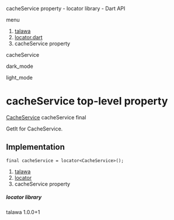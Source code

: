 




cacheService property - locator library - Dart API







menu

1. [talawa](../index.html)
2. [locator.dart](../locator/locator-library.html)
3. cacheService property

cacheService


dark\_mode

light\_mode




# cacheService top-level property


[CacheService](../services_caching_cache_service/CacheService-class.html)
cacheService
final

GetIt for CacheService.


## Implementation

```
final cacheService = locator<CacheService>();
```

 


1. [talawa](../index.html)
2. [locator](../locator/locator-library.html)
3. cacheService property

##### locator library





talawa
1.0.0+1






